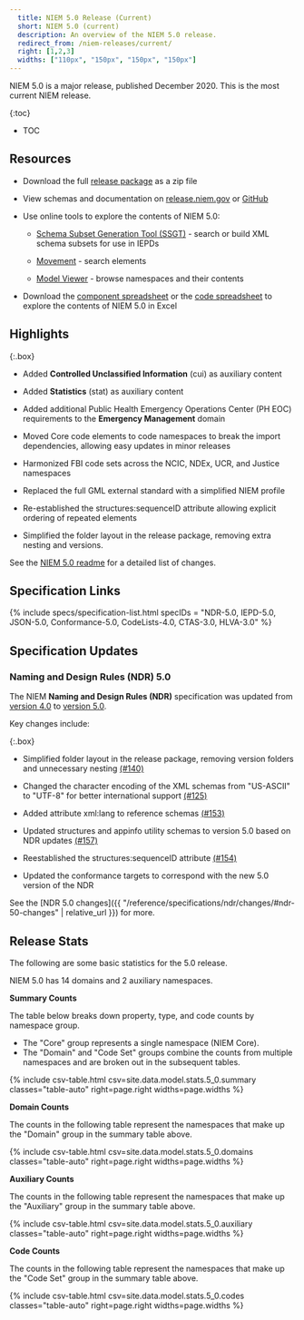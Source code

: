 ```yaml
---
  title: NIEM 5.0 Release (Current)
  short: NIEM 5.0 (current)
  description: An overview of the NIEM 5.0 release.
  redirect_from: /niem-releases/current/
  right: [1,2,3]
  widths: ["110px", "150px", "150px", "150px"]
---
```


NIEM 5.0 is a major release, published December 2020.  This is the most current NIEM release.

{:toc}
- TOC

## Resources

- Download the full [release package](https://github.com/NIEM/NIEM-Releases/archive/niem-5.0.zip) as a zip file

- View schemas and documentation on [release.niem.gov](https://release.niem.gov/niem/5.0) or [GitHub](https://github.com/NIEM/NIEM-Releases/tree/niem-5.0)

- Use online tools to explore the contents of NIEM 5.0:

  - [Schema Subset Generation Tool (SSGT)](https://tools.niem.gov/niemtools/ssgt/index.iepd) - search or build XML schema subsets for use in IEPDs

  - [Movement](https://beta.movement.niem.gov) - search elements

  - [Model Viewer](https://niem.github.io/model/) - browse namespaces and their contents

- Download the [component spreadsheet](https://release.niem.gov/niem/5.0/xlsx/niem-5.0.xlsx) or the [code spreadsheet](https://release.niem.gov/niem/5.0/xlsx/niem-5.0-codes.xlsx) to explore the contents of NIEM 5.0 in Excel

## Highlights

{:.box}
- Added **Controlled Unclassified Information** (cui) as auxiliary content

- Added **Statistics** (stat) as auxiliary content

- Added additional Public Health Emergency Operations Center (PH EOC) requirements to the **Emergency Management** domain

- Moved Core code elements to code namespaces to break the import dependencies, allowing easy updates in minor releases

- Harmonized FBI code sets across the NCIC, NDEx, UCR, and Justice namespaces

- Replaced the full GML external standard with a simplified NIEM profile

- Re-established the structures:sequenceID attribute allowing explicit ordering of repeated elements

- Simplified the folder layout in the release package, removing extra nesting and versions.

See the [NIEM 5.0 readme](https://github.com/NIEM/NIEM-Releases/blob/niem-5.0/README.md) for a detailed list of changes.

## Specification Links

{% include specs/specification-list.html specIDs = "NDR-5.0, IEPD-5.0, JSON-5.0, Conformance-5.0, CodeLists-4.0, CTAS-3.0, HLVA-3.0" %}

## Specification Updates

### Naming and Design Rules (NDR) 5.0

The NIEM **Naming and Design Rules (NDR)** specification was updated from [version 4.0]({{site.data.links.ndr4}}) to [version 5.0]({{site.data.links.ndr5}}).

Key changes include:

{:.box}
- Simplified folder layout in the release package, removing version folders and unnecessary nesting [(#140)](https://github.com/NIEM/NIEM-Releases/issues/140)

- Changed the character encoding of the XML schemas from "US-ASCII" to "UTF-8" for better international support [(#125)](https://github.com/NIEM/NIEM-Releases/issues/125)

- Added attribute xml:lang to reference schemas [(#153)](https://github.com/NIEM/NIEM-Releases/issues/153)

- Updated structures and appinfo utility schemas to version 5.0 based on NDR updates [(#157)](https://github.com/NIEM/NIEM-Releases/issues/157)

- Reestablished the structures:sequenceID attribute [(#154)](https://github.com/NIEM/NIEM-Releases/issues/154)

- Updated the conformance targets to correspond with the new 5.0 version of the NDR

See the [NDR 5.0 changes]({{ "/reference/specifications/ndr/changes/#ndr-50-changes" | relative_url }}) for more.

## Release Stats

The following are some basic statistics for the 5.0 release.

NIEM 5.0 has 14 domains and 2 auxiliary namespaces.

**Summary Counts**

The table below breaks down property, type, and code counts by namespace group.

- The "Core" group represents a single namespace (NIEM Core).
- The "Domain" and "Code Set" groups combine the counts from multiple namespaces and are broken out in the subsequent tables.

{% include csv-table.html
      csv=site.data.model.stats.5_0.summary
      classes="table-auto"
      right=page.right
      widths=page.widths
%}

**Domain Counts**

The counts in the following table represent the namespaces that make up the "Domain" group in the summary table above.

{% include csv-table.html
      csv=site.data.model.stats.5_0.domains
      classes="table-auto"
      right=page.right
      widths=page.widths
%}

**Auxiliary Counts**

The counts in the following table represent the namespaces that make up the "Auxiliary" group in the summary table above.

{% include csv-table.html
      csv=site.data.model.stats.5_0.auxiliary
      classes="table-auto"
      right=page.right
      widths=page.widths
%}

**Code Counts**

The counts in the following table represent the namespaces that make up the "Code Set" group in the summary table above.

{% include csv-table.html
      csv=site.data.model.stats.5_0.codes
      classes="table-auto"
      right=page.right
      widths=page.widths
%}

<br/>
